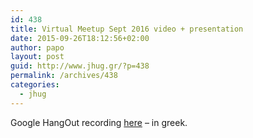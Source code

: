 ```yaml
---
id: 438
title: Virtual Meetup Sept 2016 video + presentation
date: 2015-09-26T18:12:56+02:00
author: papo
layout: post
guid: http://www.jhug.gr/?p=438
permalink: /archives/438
categories:
  - jhug
---
```

Google HangOut recording [here](https://www.google.com/url?sa=t&rct=j&q=&esrc=s&source=web&cd=1&cad=rja&uact=8&ved=0CB8QtwIwAGoVChMIn-jrnISVyAIVwbwaCh3Okw4R&url=http%3A%2F%2Fwww.youtube.com%2Fwatch%3Fv%3D8K-ZOWQ128I&usg=AFQjCNHv3sr2NC2NypK3LMHlgzYuCSFrRA&sig2=cEoMmwrkzubIKlzxrvDksg) &#8211; in greek.